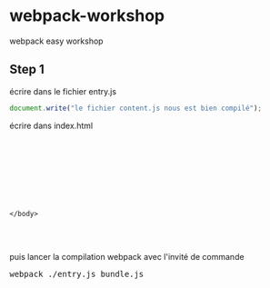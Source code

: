 # webpack-workshop
webpack easy workshop

## Step 1
écrire dans le fichier entry.js

```javascript
document.write("le fichier content.js nous est bien compilé");
```

écrire dans index.html 
<pre>
<html>
    <head>
        <meta charset="utf-8">
    </head>
    <body>
        <script type="text/javascript" src="bundle.js" charset="utf-8"></script>
    </body>
</html>
</pre>

puis lancer la compilation webpack avec l'invité de commande

<pre>
webpack ./entry.js bundle.js
</pre>

